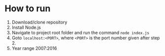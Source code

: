 # How to run
1. Download/clone repository
2. Install Node.js
3. Navigate to project root folder and run the command ``node index.js``
4. Goto ``localhost:<PORT>``, where ``<PORT>`` is the port number given after step 2.
5. Year range 2007:2016
